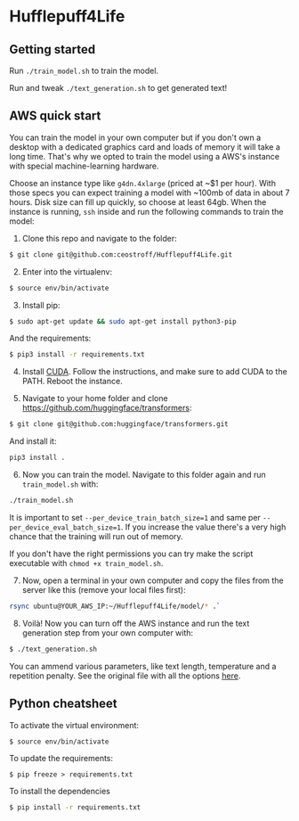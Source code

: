 # Hufflepuff4Life

## Getting started

Run `./train_model.sh` to train the model.

Run and tweak `./text_generation.sh` to get generated text!

## AWS quick start

You can train the model in your own computer but if you don't own a desktop with a dedicated graphics card and loads of memory it will take a long time. That's why we opted to train the model using a AWS's instance with special machine-learning hardware.

Choose an instance type like `g4dn.4xlarge` (priced at ~$1 per hour). With those specs you can expect training a model with ~100mb of data in about 7 hours. Disk size can fill up quickly, so choose at least 64gb. When the instance is running, `ssh` inside and run the following commands to train the model:

1. Clone this repo and navigate to the folder:

```bash
$ git clone git@github.com:ceostroff/Hufflepuff4Life.git
```

2. Enter into the virtualenv:

```bash
$ source env/bin/activate
```

3. Install pip:

```bash
$ sudo apt-get update && sudo apt-get install python3-pip
```

And the requirements:

```bash
$ pip3 install -r requirements.txt
```

4. Install [CUDA](https://docs.nvidia.com/cuda/cuda-quick-start-guide/index.html#ubuntu-x86_64). Follow the instructions, and make sure to add CUDA to the PATH. Reboot the instance.

5. Navigate to your home folder and clone https://github.com/huggingface/transformers:

```bash
$ git clone git@github.com:huggingface/transformers.git
```

And install it:

```bash
pip3 install .
```

6. Now you can train the model. Navigate to this folder again and run `train_model.sh` with:

```bash
./train_model.sh
```

It is important to set `--per_device_train_batch_size=1` and same per `--per_device_eval_batch_size=1`. If you increase the value there's a very high chance that the training will run out of memory.

If you don't have the right permissions you can try make the script executable with `chmod +x train_model.sh`.

7. Now, open a terminal in your own computer and copy the files from the server like this (remove your local files first):

```bash
rsync ubuntu@YOUR_AWS_IP:~/Hufflepuff4Life/model/* .`
```

8. Voilà! Now you can turn off the AWS instance and run the text generation step from your own computer with:

```bash
$ ./text_generation.sh
```

You can ammend various parameters, like text length, temperature and a repetition penalty. See the original file with all the options [here](https://github.com/huggingface/transformers/blob/master/examples/text-generation/run_generation.py).

## Python cheatsheet

To activate the virtual environment:

```bash
$ source env/bin/activate
```

To update the requirements:

```
$ pip freeze > requirements.txt
```

To install the dependencies

```bash
$ pip install -r requirements.txt
```